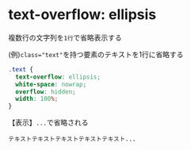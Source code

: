# text-overflow: ellipsis
複数行の文字列を`1行`で省略表示する
  
(例)`class="text"`を持つ要素のテキストを1行に省略する
```css
.text {
  text-overflow: ellipsis;
  white-space: nowrap;
  overflow: hidden;
  width: 100%;
}
```
【表示】`...`で省略される
```
テキストテキストテキストテキストテキスト...
```
